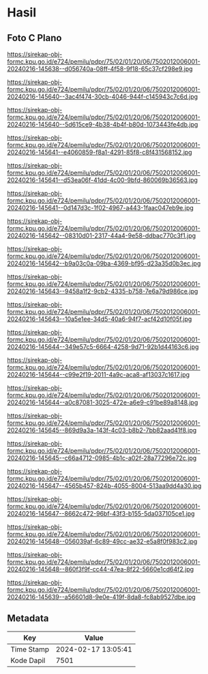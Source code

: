 # Hasil

## Foto C Plano

https://sirekap-obj-formc.kpu.go.id/e724/pemilu/pdpr/75/02/01/20/06/7502012006001-20240216-145638--d056740a-08ff-4f58-9f18-65c37cf298e9.jpg

https://sirekap-obj-formc.kpu.go.id/e724/pemilu/pdpr/75/02/01/20/06/7502012006001-20240216-145640--3ac4f474-30cb-4046-944f-c145943c7c6d.jpg

https://sirekap-obj-formc.kpu.go.id/e724/pemilu/pdpr/75/02/01/20/06/7502012006001-20240216-145640--5d615ce9-4b38-4b4f-b80d-1073443fe4db.jpg

https://sirekap-obj-formc.kpu.go.id/e724/pemilu/pdpr/75/02/01/20/06/7502012006001-20240216-145641--e4060859-f8a1-4291-85f8-c8f431568152.jpg

https://sirekap-obj-formc.kpu.go.id/e724/pemilu/pdpr/75/02/01/20/06/7502012006001-20240216-145641--d53ea06f-41dd-4c00-9bfd-860069b36563.jpg

https://sirekap-obj-formc.kpu.go.id/e724/pemilu/pdpr/75/02/01/20/06/7502012006001-20240216-145641--0d147d3c-1f02-4967-a443-1faac047eb9e.jpg

https://sirekap-obj-formc.kpu.go.id/e724/pemilu/pdpr/75/02/01/20/06/7502012006001-20240216-145642--08310d01-2317-44a4-9e58-ddbac770c3f1.jpg

https://sirekap-obj-formc.kpu.go.id/e724/pemilu/pdpr/75/02/01/20/06/7502012006001-20240216-145642--b9a03c0a-09ba-4369-bf95-d23a35d0b3ec.jpg

https://sirekap-obj-formc.kpu.go.id/e724/pemilu/pdpr/75/02/01/20/06/7502012006001-20240216-145643--9458a1f2-9cb2-4335-b758-7e6a79d986ce.jpg

https://sirekap-obj-formc.kpu.go.id/e724/pemilu/pdpr/75/02/01/20/06/7502012006001-20240216-145643--10a5e1ee-34d5-40a6-94f7-acf42d10f05f.jpg

https://sirekap-obj-formc.kpu.go.id/e724/pemilu/pdpr/75/02/01/20/06/7502012006001-20240216-145644--349e57c5-6664-4258-9d71-92b1d44163c6.jpg

https://sirekap-obj-formc.kpu.go.id/e724/pemilu/pdpr/75/02/01/20/06/7502012006001-20240216-145644--c99e2f19-2011-4a9c-aca8-af13037c1617.jpg

https://sirekap-obj-formc.kpu.go.id/e724/pemilu/pdpr/75/02/01/20/06/7502012006001-20240216-145644--a0c87081-3025-472e-a6e9-c91be89a8148.jpg

https://sirekap-obj-formc.kpu.go.id/e724/pemilu/pdpr/75/02/01/20/06/7502012006001-20240216-145645--869d9a3a-143f-4c03-b8b2-7bb82aad41f8.jpg

https://sirekap-obj-formc.kpu.go.id/e724/pemilu/pdpr/75/02/01/20/06/7502012006001-20240216-145645--c66a4712-0985-4b1c-a02f-28a77296e72c.jpg

https://sirekap-obj-formc.kpu.go.id/e724/pemilu/pdpr/75/02/01/20/06/7502012006001-20240216-145647--4565b457-824b-4055-8004-513aa9dd4a30.jpg

https://sirekap-obj-formc.kpu.go.id/e724/pemilu/pdpr/75/02/01/20/06/7502012006001-20240216-145647--8662c472-96bf-43f3-b155-5da037105ce1.jpg

https://sirekap-obj-formc.kpu.go.id/e724/pemilu/pdpr/75/02/01/20/06/7502012006001-20240216-145648--056039af-6c89-49cc-ae32-e5a8f0f983c2.jpg

https://sirekap-obj-formc.kpu.go.id/e724/pemilu/pdpr/75/02/01/20/06/7502012006001-20240216-145648--860f3f9f-cc44-47ea-8f22-5660e1cd64f2.jpg

https://sirekap-obj-formc.kpu.go.id/e724/pemilu/pdpr/75/02/01/20/06/7502012006001-20240216-145639--a56601d8-9e0e-419f-8da8-fc8ab9527dbe.jpg


## Metadata

| Key        | Value               |
| ---------- | ------------------- |
| Time Stamp | 2024-02-17 13:05:41 |
| Kode Dapil | 7501                |



